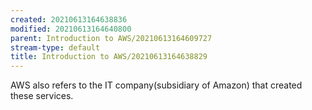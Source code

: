 ```yaml
---
created: 20210613164638836
modified: 20210613164640800
parent: Introduction to AWS/20210613164609727
stream-type: default
title: Introduction to AWS/20210613164638829
---
```

AWS also refers to the IT company(subsidiary of Amazon) that created these services.
